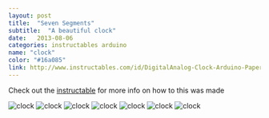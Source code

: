 ```yaml
---
layout: post
title:  "Seven Segments"
subtitle:  "A beautiful clock"
date:   2013-08-06
categories: instructables arduino
name: "clock"
color: "#16a085"
link: http://www.instructables.com/id/DigitalAnalog-Clock-Arduino-PaperCraft/
---
```


Check out the [instructable][clock] for more info on how to this was made

![clock](http://cdn.instructables.com/FI0/ECQA/HJUWSE0V/FI0ECQAHJUWSE0V.MEDIUM.jpg)
![clock](http://cdn.instructables.com/FSP/3W39/HJUWSG7D/FSP3W39HJUWSG7D.MEDIUM.jpg)
![clock](http://cdn.instructables.com/FHE/5TVI/HJUWSDBA/FHE5TVIHJUWSDBA.MEDIUM.jpg)
![clock](http://cdn.instructables.com/FVM/23V4/HJUWSDBQ/FVM23V4HJUWSDBQ.MEDIUM.jpg)
![clock](http://cdn.instructables.com/F8I/LHDY/HJUWSDCU/F8ILHDYHJUWSDCU.MEDIUM.jpg)
![clock](http://cdn.instructables.com/FQH/UIDK/HJUWSDE1/FQHUIDKHJUWSDE1.MEDIUM.jpg)
![clock](http://cdn.instructables.com/FIA/S335/HJUWSDE6/FIAS335HJUWSDE6.MEDIUM.jpg)

[clock]: http://www.instructables.com/id/DigitalAnalog-Clock-Arduino-PaperCraft



